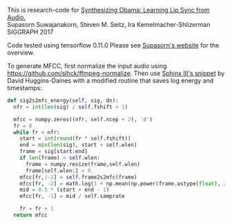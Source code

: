 This is research-code for 
[Synthesizing Obama: Learning Lip Sync from Audio.](grail.cs.washington.edu/projects/AudioToObama/)<br>
Supasorn Suwajanakorn, Steven M. Seitz, Ira Kemelmacher-Shlizerman<br>
SIGGRAPH 2017

Code tested using tensorflow 0.11.0
Please see [Supasorn's website](http://homes.cs.washington.edu/~supasorn/?page=code) for the overview.

To generate MFCC, first normalize the input audio using https://github.com/slhck/ffmpeg-normalize. Then use [Sphinx III's snippet](http://www.cs.cmu.edu/~dhuggins/Projects/pyphone/sphinx/mfcc.py) by David Huggins-Daines with a modified routine that saves log energy and timestamps:

```python
def sig2s2mfc_energy(self, sig, dn):
  nfr = int(len(sig) / self.fshift + 1)

  mfcc = numpy.zeros((nfr, self.ncep + 2), 'd')
  fr = 0
  while fr < nfr:
    start = int(round(fr * self.fshift))
    end = min(len(sig), start + self.wlen)
    frame = sig[start:end]
    if len(frame) < self.wlen:
      frame = numpy.resize(frame,self.wlen)
      frame[self.wlen:] = 0
    mfcc[fr,:-2] = self.frame2s2mfc(frame)
    mfcc[fr, -2] = math.log(1 + np.mean(np.power(frame.astype(float), 2)))
    mid = 0.5 * (start + end - 1)
    mfcc[fr, -1] = mid / self.samprate

    fr = fr + 1
  return mfcc
```

